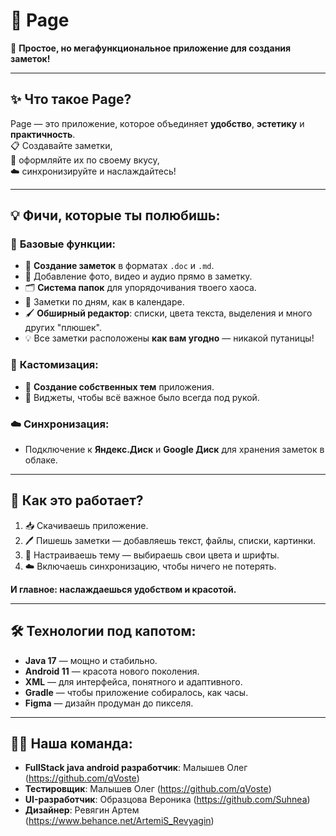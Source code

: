 # 📝 Page  
🎉 **Простое, но мегафункциональное приложение для создания заметок!**  

---

## ✨ **Что такое Page?**  
Page — это приложение, которое объединяет **удобство**, **эстетику** и **практичность**.  
📋 Создавайте заметки,  
🎨 оформляйте их по своему вкусу,  
☁️ синхронизируйте и наслаждайтесь!  

---

## 💡 **Фичи, которые ты полюбишь:**  
### 📌 **Базовые функции**:  
- 📝 **Создание заметок** в форматах `.doc` и `.md`.  
- 🌅 Добавление фото, видео и аудио прямо в заметку.  
- 🗂️ **Система папок** для упорядочивания твоего хаоса.  
- 📆 Заметки по дням, как в календаре.  
- 🖌️ **Обширный редактор**: списки, цвета текста, выделения и много других "плюшек".  
- 💡 Все заметки расположены **как вам угодно** — никакой путаницы!  

### 🎨 **Кастомизация**:  
- 🌈 **Создание собственных тем** приложения.  
- 📱 Виджеты, чтобы всё важное было всегда под рукой.

### ☁️ **Синхронизация**:  
- Подключение к **Яндекс.Диск** и **Google Диск** для хранения заметок в облаке.

---

## 🚀 **Как это работает?**  
1. 📥 Скачиваешь приложение.  
2. 🖊️ Пишешь заметки — добавляешь текст, файлы, списки, картинки.  
3. 🎨 Настраиваешь тему — выбираешь свои цвета и шрифты.  
4. ☁️ Включаешь синхронизацию, чтобы ничего не потерять.  

**И главное: наслаждаешься удобством и красотой.**

---

## 🛠️ **Технологии под капотом:**  
- **Java 17** — мощно и стабильно.  
- **Android 11** — красота нового поколения.  
- **XML** — для интерфейса, понятного и адаптивного.  
- **Gradle** — чтобы приложение собиралось, как часы.  
- **Figma** — дизайн продуман до пикселя.

---

## 👨‍💻 **Наша команда**:  
- **FullStack java android разработчик**: Малышев Олег (https://github.com/qVoste)
- **Тестировщик**: Малышев Олег (https://github.com/qVoste)
- **UI-разработчик**: Образцова Вероника (https://github.com/Suhnea)
- **Дизайнер**: Ревягин Артем (https://www.behance.net/ArtemiS_Revyagin)
